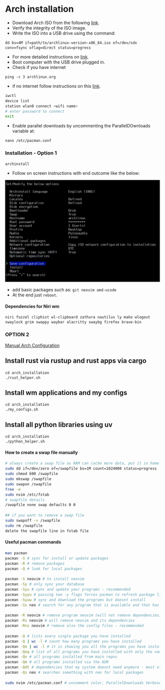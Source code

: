 # Arch installation

- Download Arch ISO from the following [link](https://archlinux.org/download/).
- Verify the integrity of the ISO image.
- Write the ISO into a USB drive using the command:

```console
dd bs=4M if=path/to/archlinux-version-x86_64.iso of=/dev/sdx conv=fsync oflag=direct status=progress
```

- For more detailed instructions on [link](https://wiki.archlinux.org/title/USB_flash_installation_medium).
- Boot computer with the USB drive plugged in.
- Check if you have internet

```console
ping -c 3 archlinux.org
```

- if no internet follow instructions on this [link](https://wiki.archlinux.org/index.php/Iwd#iwctl).

```bash
iwctl
device list
station wlan0 connect <wifi name>
# enter password to connect
exit
```

- Enable parallel downloads by uncommenting the ParallelDOwnloads variable at:

```console
nano /etc/pacman.conf
```

### Installation - Option 1

```console
archinstall
```

- Follow on screen instructions with end outcome like the below:

![Arch installation](images/archinstallation.png)

- add basic packages such as: `git neovim amd-ucode`
- At the end just `reboot`.

#### Dependencies for Niri wm

```
niri fuzzel cliphist wl-clipboard zathura nautilus ly mako wlogout swaylock grim swappy waybar alacritty swaybg firefox brave-bin
```

### OPTION 2

[Manual Arch Configuration](https://github.com/jokyv/arch_installation/wiki/Manual-Arch-Configuration)

## Install rust via rustup and rust apps via cargo

```
cd arch_installation
./rust_helper.sh
```

## Install wm applications and my configs

```
cd arch_installation
./my_configs.sh
```

## Install all python libraries using uv

```
cd arch_installation
./python_helper.sh
```

#### How to create a swap file manually

```bash
# always create a swap file as RAM can cache more data, put it in home directory.
sudo dd if=/dev/zero of=/swapfile bs=1M count=1024000 status=progress
sudo chmod 600 /swapfile
sudo mkswap /swapfile
sudo swapon /swapfile
free -m
sudo nvim /etc/fstab
# swapfile details
/swapfile none swap defaults 0 0

## if you want to remove a swap file
sudo swapoff -v /swapfile
sudo rm /swapfile
delete the swapfile line in fstab file
```

#### Useful pacman commands

```bash
man pacman
pacman -S # sync for install or update packages
pacman -R # remove packages
pacman -Q # look for local packages

pacman -S neovim # to install neovim
pacman -Sy # only sync your database
pacman -Syu # sync and update your programs - recommended
pacman -Syyu # passing two -y flags forces pacman to refresh package list
pacman -Syuw # sync and download the programs but doesnt install
pacman -Ss neo # search for any program that is available and that has 'neo' 

pacman -R neovim # remove program neovim (will not remove dependencies)
pacman -Rs neovim # will remove neovim and its dependencies
pacman -Rns neovim # remove also the config files - recommended

pacman -Q # lists every single package you have installed
pacman -Q | wc -l # count how many programs you have installed
pacman -Qe | wc -l # it is showing you all the programs you have installed
pacman -Qeq # list of all programs you have installed with only the names - recommended
pacman -Qn # all programs installed from main repos
pacman -Qm # all programs installed via the AUR
pacman -Qdt # dependencies that my system doesnt need anymore - most of time :)
pacman -Qs neo # searches something with neo for local packages

sudo nvim /etc/pacman.conf # uncomment color, ParallelDownloads VerbosePkgLists
```

